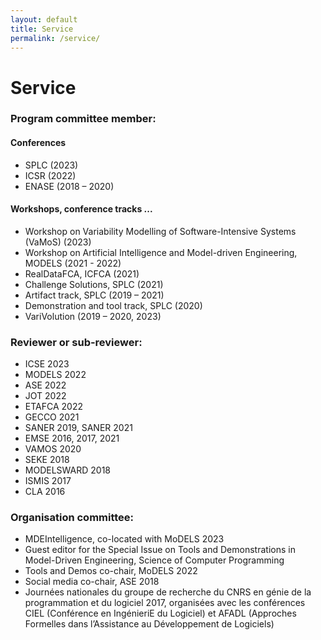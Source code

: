 ```yaml
---
layout: default
title: Service
permalink: /service/
---
```

# Service

### Program committee member:

#### Conferences

- SPLC (2023)
- ICSR (2022)
- ENASE (2018 – 2020)

#### Workshops, conference tracks ...

- Workshop on Variability Modelling of Software-Intensive Systems (VaMoS) (2023)
- Workshop on Artificial Intelligence and Model-driven Engineering, MODELS (2021 - 2022)
- RealDataFCA, ICFCA (2021)
- Challenge Solutions, SPLC (2021)
- Artifact track, SPLC (2019 – 2021)
- Demonstration and tool track, SPLC (2020)
- VariVolution (2019 – 2020, 2023)

### Reviewer or sub-reviewer:

- ICSE 2023
- MODELS 2022
- ASE 2022
- JOT 2022
- ETAFCA 2022
- GECCO 2021
- SANER 2019, SANER 2021
- EMSE 2016, 2017, 2021
- VAMOS 2020
- SEKE 2018
- MODELSWARD 2018
- ISMIS 2017
- CLA 2016

### Organisation committee:

- MDEIntelligence, co-located with MoDELS 2023
- Guest editor for the Special Issue on Tools and Demonstrations in Model-Driven Engineering, Science of Computer Programming
- Tools and Demos co-chair, MoDELS 2022
- Social media co-chair, ASE 2018
- Journées nationales du groupe de recherche du CNRS en génie de la programmation et du logiciel 2017, organisées
avec les conférences CIEL (Conférence en IngénieriE du Logiciel) et AFADL (Approches Formelles dans l’Assistance au
Développement de Logiciels)
